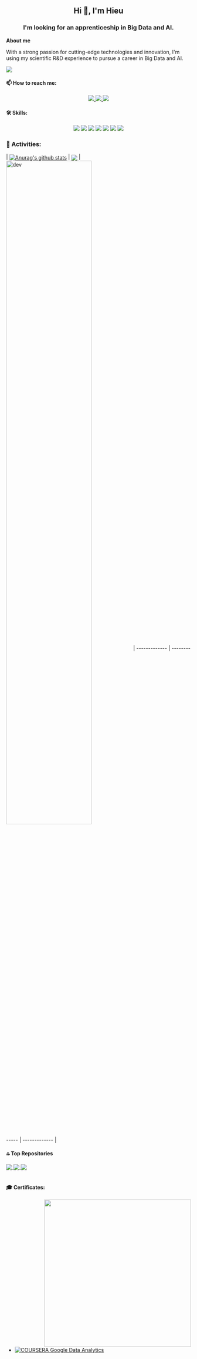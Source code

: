 <h2 align="center">Hi 👋, I'm Hieu</h2>

<h3 align="center"><b>I'm looking for an apprenticeship in Big Data and AI.</b></h3>

**About me**

With a strong passion for cutting-edge technologies and innovation, I'm using my scientific R&D experience to pursue a career in Big Data and AI.

![](https://komarev.com/ghpvc/?username=aiglivora&style=flat-square)

#### 📫 How to reach me:

<p align="center">
  <a href="https://www.linkedin.com/in/trung-hieu-nguyen-6952a1356" target="_blank">
    <img src="https://img.icons8.com/fluent/48/000000/linkedin.png"/>
  </a>
  <a href="https://github.com/aiglivora" target="_blank" alt="Github">
    <img src="https://img.icons8.com/fluent/48/000000/github.png"/>
  </a> 
  <a href="mailto:trung-hieu.nguyen@outlook.com" alt="Email">
    <img src="https://img.icons8.com/fluent/48/000000/mailing.png"/>
  </a>
</p>

#### 🛠 Skills:
<p align="center">
  <img src="https://img.icons8.com/?size=48&id=13441&format=png&color=000000"/>
  <img src="https://img.icons8.com/?size=48&id=J6KcaRLsTgpZ&format=png&color=000000"/> 
  <img src="https://img.icons8.com/?size=48&id=CLvQeiwFpit4&format=png&color=000000"/>
  <img src="https://img.icons8.com/color/48/000000/git.png"/>
  <img src="https://img.icons8.com/fluent/48/000000/github.png"/>
  <img src="https://img.icons8.com/?size=48&id=F4uMFPZgS0gt&format=png&color=000000"/>
  <img src="https://img.icons8.com/fluent/48/000000/spyder-ide.png"/>
</p>

### 🚀 Activities:
| <a href="https://github.com/aiglivora/github-readme-stats"><img align="center" src="https://github-readme-stats.vercel.app/api?username=aiglivora&show_icons=true&include_all_commits=true&theme=shadow_green&hide_border=true" alt="Anurag's github stats" /></a> | <a href="https://github.com/aiglivora/github-readme-stats"><img align="center" src="https://github-readme-stats.vercel.app/api/top-langs/?username=aiglivora&layout=compact&theme=shadow_green&hide_border=true" /></a> | <img align="center" src="https://cdn.dribbble.com/users/1059583/screenshots/4171367/coding-freak.gif" alt="dev" width="68%"/>
| ------------- | ------------- | 
      ------------- |

#### 🔝 Top Repositories
<a href="https://github.com/aiglivora/github-readme-stats">
  <img align="center" src="https://github-readme-stats.vercel.app/api/pin/?username=aiglivora&repo=French-Cities-Visualization&theme=shadow_green" />
</a>

<a href="https://github.com/aiglivora/github-readme-stats">
  <img align="center" src="https://github-readme-stats.vercel.app/api/pin/?username=aiglivora&repo=Kids_reminder_timer_program&theme=shadow_green" />
</a>

<a href="https://github.com/aiglivora/github-readme-stats">
  <img align="center" src="https://github-readme-stats.vercel.app/api/pin/?username=aiglivora&repo=Case-Study-Bellabeat&theme=shadow_green" />
</a>

<br />
<br />

#### 🎓 Certificates:

<img align="right" width="400" src="https://github.githubassets.com/images/modules/profile/profile-joined-github.svg">

- [![COURSERA](https://img.shields.io/badge/-COURSERA-green) Google Data Analytics](https://www.coursera.org/account/accomplishments/specialization/certificate/X3TSHAVIEZQW)
